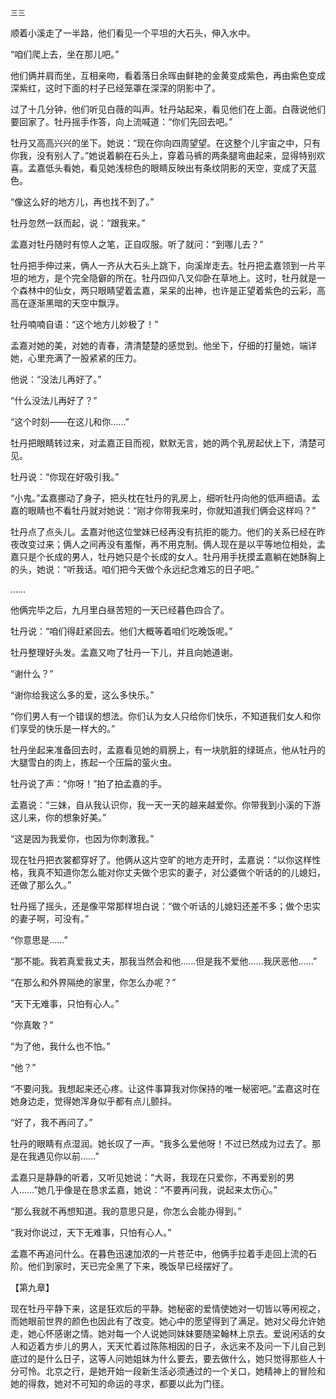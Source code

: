     三三 

   顺着小溪走了一半路，他们看见一个平坦的大石头，伸入水中。

   “咱们爬上去，坐在那儿吧。”

   他们俩并肩而坐，互相亲吻，看着落日余晖由鲜艳的金黄变成紫色，再由紫色变成深紫红，这时下面的村子已经笼罩在深深的阴影中了。

   过了十几分钟，他们听见白薇的叫声。牡丹站起来，看见他们在上面。白薇说他们要回家了。牡丹摇手作答，向上流喊道：“你们先回去吧。”

   牡丹又高高兴兴的坐下。她说：“现在你向四周望望。在这整个儿宇宙之中，只有你我，没有别人了。”她说着躺在石头上，穿着马裤的两条腿弯曲起来，显得特别欢喜。孟嘉低头看她，看见她浅棕色的眼睛反映出有条纹阴影的天空，变成了天蓝色。

   “像这么好的地方儿，再也找不到了。”

   牡丹忽然一跃而起，说：“跟我来。”

   孟嘉对牡丹随时有惊人之笔，正自叹服。听了就问：“到哪儿去？”

   牡丹把手伸过来，俩人一齐从大石头上跳下，向溪岸走去。牡丹把孟嘉领到一片平坦的地方，是个完全隐僻的所在。牡丹四仰八叉仰卧在草地上。这时，牡丹就是一个森林中的仙女，两只眼睛望着孟嘉，呆呆的出神，也许是正望着紫色的云彩，高高在逐渐黑暗的天空中飘浮。

   牡丹喃喃自语：“这个地方儿妙极了！”

   孟嘉对她的美，对她的青春，清清楚楚的感觉到。他坐下，仔细的打量她，端详她，心里充满了一股紧紧的压力。

   他说：“没法儿再好了。”

   “什么没法儿再好了？”

   “这个时刻——在这儿和你……”

   牡丹把眼睛转过来，对孟嘉正目而视，默默无言，她的两个乳房起伏上下，清楚可见。

   牡丹说：“你现在好吸引我。”

   “小鬼。”孟嘉挪动了身子，把头枕在牡丹的乳房上，细听牡丹向他的低声细语。孟嘉的眼睛也不看牡丹就对她说：“刚才你带我来时，你就知道我们俩会这样吗？”

   牡丹点了点头儿。孟嘉对他这位堂妹已经再没有抗拒的能力。他们的关系已经在昨夜改变过来；俩人之间再没有羞惭，再不用克制。俩人现在是以平等地位相处，孟嘉只是个长成的男人，牡丹她只是个长成的女人。牡丹用手抚摸孟嘉躺在她酥胸上的头，她说：“听我话。咱们把今天做个永远纪念难忘的日子吧。”

   ……

   他俩完毕之后，九月里白昼苦短的一天已经暮色四合了。

   牡丹说：“咱们得赶紧回去。他们大概等着咱们吃晚饭呢。”

   牡丹整理好头发。孟嘉又吻了牡丹一下儿，并且向她道谢。

   “谢什么？”

   “谢你给我这么多的爱，这么多快乐。”

   “你们男人有一个错误的想法。你们认为女人只给你们快乐，不知道我们女人和你们享受的快乐是一样大的。”

   牡丹坐起来准备回去时，孟嘉看见她的肩膀上，有一块肮脏的绿斑点，他从牡丹的大腿雪白的肉上，拣起一个压扁的萤火虫。

   牡丹说了声：“你呀！”拍了拍孟嘉的手。

   孟嘉说：“三妹，自从我认识你，我一天一天的越来越爱你。你带我到小溪的下游这儿来，你的想象好美。”

   “这是因为我爱你，也因为你刺激我。”

   现在牡丹把衣裳都穿好了。他俩从这片空旷的地方走开时，孟嘉说：“以你这样性格，我真不知道你怎么能对你丈夫做个忠实的妻子，对公婆做个听话的的儿媳妇，还做了那么久。”

   牡丹摇了摇头，还是像平常那样坦白说：“做个听话的儿媳妇还差不多；做个忠实的妻子啊，可没有。”

   “你意思是……”

   “那不能。我若真爱我丈夫，那我当然会和他……但是我不爱他……我厌恶他……”

   “在那么和外界隔绝的家里，你怎么办呢？”

   “天下无难事，只怕有心人。”

   “你真敢？”

   “为了他，我什么也不怕。”

   “他？”

   “不要问我。我想起来还心疼。让这件事算我对你保持的唯一秘密吧。”孟嘉这时在她身边走，觉得她浑身似乎都有点儿颤抖。

   “好了，我不再问了。”

   牡丹的眼睛有点湿润。她长叹了一声。“我多么爱他呀！不过已然成为过去了。那是在我遇见你以前……”

   孟嘉只是静静的听着，又听见她说：“大哥，我现在只爱你，不再爱别的男人……”她几乎像是在恳求孟嘉，她说：“不要再问我，说起来太伤心。”

   “那么我就不再想知道。我的意思只是，你怎么会能办得到。”

   “我对你说过，天下无难事，只怕有心人。”

   孟嘉不再追问什么。在暮色迅速加浓的一片苍茫中，他俩手拉着手走回上流的石阶。他们到家时，天已完全黑了下来，晚饭早已经摆好了。

   【第九章】

   现在牡丹平静下来，这是狂欢后的平静。她秘密的爱情使她对一切皆以等闲视之，而她眼前世界的颜色也因此有了改变。她心中的愿望得到了满足。她对父母允许她走，她心怀感谢之情。她对每一个人说她同妹妹要随梁翰林上京去。爱说闲话的女人和迈着方步儿的男人，天天忙着过陈陈相因的日子，永远来不及问一下儿自己到底过的是什么日子，这等人问她姐妹为什么要去，要去做什么，她只觉得那些人十分可怜。北京之行，是她开始一段新生活必须通过的一个关口，她精神上的冒险和她的得救，她对不可知的命运的寻求，都要以此为门径。

